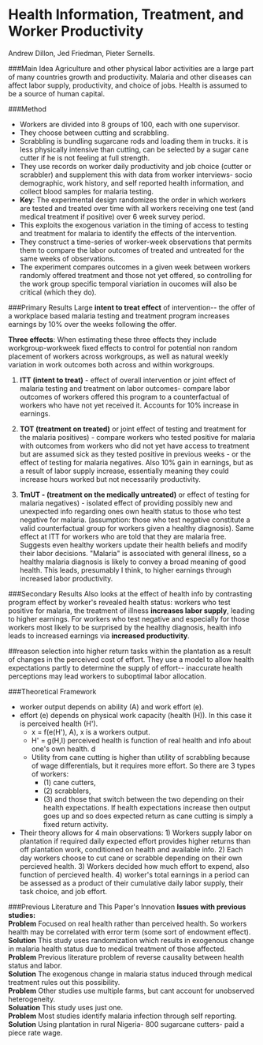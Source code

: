 Health Information, Treatment, and Worker Productivity 
=========
Andrew Dillon, Jed Friedman, Pieter Sernells.

###Main Idea
Agriculture and other physical labor activities are a large part of many countries growth and productivity. Malaria and other diseases can affect labor supply, productivity, and choice of jobs. Health is assumed to be a source of human capital. 

###Method

- Workers are divided into 8 groups of 100, each with one supervisor. 
- They choose between cutting and scrabbling. 
- Scrabbling is bundling sugarcane rods and loading them in trucks. it is less physically intensive than cutting, can be selected by a sugar cane cutter if he is not feeling at full strength.
- They use records on worker daily productivity and job choice (cutter or scrabbler) and supplement this with data from worker interviews- socio demographic, work history, and self reported health information, and collect blood samples for malaria testing. 
- **Key**: The experimental design randomizes the order in which workers are tested and treated over time with all workers receiving one test (and medical treatment if positive) over 6 week survey period. 
-  This exploits the exogenous variation in the timing of access to testing and treatment for malaria to identify the effects of the intervention. 
- They construct a time-series of worker-week observations that permits them to compare the labor outcomes of treated and untreated for the same weeks of observations.
- The experiment compares outcomes in a given week between workers randomly offered treatment and those not yet offered, so controlling for the work group specific temporal viariation in oucomes will also be critical (which they do).


###Primary Results 
Large **intent to treat effect** of intervention-- the offer of a workplace based malaria testing and treatment program increases earnings by 10% over the weeks following the offer. 

**Three effects**: When estimating these three effects they include workgroup-workweek fixed effects  to control for potential non random placement of workers across workgroups, as well as natural weekly variation in work outcomes both across and within workgroups.

1) **ITT (intent to treat)** - effect of overall intervention or joint effect of malaria testing and treatment on labor outcomes- compare labor outcomes of workers offered this program to a counterfactual of workers who have not yet received it.  Accounts for 10% increase in earnings.

2) **TOT (treatment on treated)** or joint effect of testing and treatment for the malaria positives) - compare workers who tested positive for malaria with outcomes from workers who did not yet have access to treatment but are assumed sick as they tested positive in previous weeks - or the effect of testing for malaria negatives. Also 10% gain in earnings, but as a result of labor supply increase, essentially meaning they could increase hours worked but not necessarily productivity.
3) **TmUT - (treatment on the medically untreated)** or effect of testing for malaria negatives) - isolated effect of providing possibly new and unexpected info regarding ones own health status to those who test negative for malaria. (assumption: those who test negative constitute a valid counterfactual group for workers given a healthy diagnosis). Same effect at ITT for workers who are told that they are malaria free. Suggests even healthy workers update their health beliefs and modify their labor decisions. "Malaria" is associated with general illness, so a healthy malaria diagnosis is likely to convey a broad meaning of good health. This leads, presumably I think, to higher earnings through increased labor productivity. 

###Secondary Results
Also looks at the effect of health info by contrasting program effect by worker's revealed health status: workers who test positive for malaria, the treatment of illness **increases labor supply**, leading to higher earnings. For workers who test negative and especially for those workers most likely to be surprised by the healthy diagnosis, health info leads to increased earnings via **increased productivity**. 

##reason 
selection into higher return tasks within the plantation as a result of changes in the perceived cost of effort. They use a model to allow health expectations partly to determine the supply of effort-- inaccurate health perceptions may lead workers to suboptimal labor allocation. 

###Theoretical Framework 
- worker output depends on ability (A) and work effort (e).
- effort (e) depends on physical work capacity (health (H)). In this case it is perceived health (H').
	- x = f(e(H'), A), x is a workers output. 
	- H' = g(H,I)  perceived health is function of real health and info about one's own health. d
	- Utility from cane cutting is higher than utility of scrabbling because of wage differentials, but it requires more effort. So there are 3 types of workers: 
		- (1) cane cutters, 
		- (2) scrabblers, 
		- (3) and those that switch between the two depending on their health expectations. If health expectations increase then output goes up and so does expected return as cane cutting is simply a fixed return activity. 
- Their theory allows for 4 main observations:
		1) Workers supply labor on plantation if required daily expected effort provides higher returns than off plantation work,  conditioned on health and available info. 
	2) Each day workers choose to cut cane or scrabble depending on their own percieved health.
	3) Workers decided how much effort to expend, also function of percieved health. 
	4) worker's total earnings in a period can be assessed as a product of their cumulative daily labor supply, their task choice, and job effort. 
	
###Previous Literature and This Paper's Innovation
**Issues with previous studies:**  
**Problem** Focused on real health rather than perceived health. So workers health may be correlated with error term (some sort of endowment effect).  
**Solution** This study uses randomization which results in exogenous change in malaria health status due to medical treatment of those affected.  
**Problem** Previous literature problem of reverse causality between health status and labor.   
**Solution** The exogenous change in malaria status induced through medical treatment rules out this possibility.  
**Problem** Other studies use multiple farms, but cant account for unobserved heterogeneity.  
**Soluation** This study uses just one.  
**Problem** Most studies identify malaria infection through self reporting.  
**Solution** Using plantation in rural Nigeria- 800 sugarcane cutters- paid a piece rate wage.  
